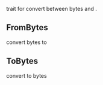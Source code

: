 trait for convert between bytes and <T>.

## FromBytes
convert bytes to <T>
## ToBytes
convert <T> to bytes
